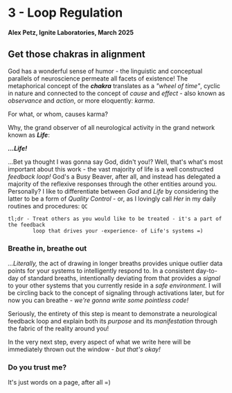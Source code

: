 # 3 - Loop Regulation
#### Alex Petz, Ignite Laboratories, March 2025

## Get those chakras in alignment
God has a wonderful sense of humor - the linguistic and conceptual parallels of neuroscience permeate
all facets of existence!  The metaphorical concept of the _**chakra**_ translates as a _"wheel of time"_,
cyclic in nature and connected to the concept of _cause_ and _effect_ - also known as _observance_ and _action_,
or more eloquently: _karma_.  

For what, or whom, causes karma?

Why, the grand observer of all neurological activity in the grand network known as _**Life**_:

**_...Life!_**

...Bet ya thought I was gonna say God, didn't you!?  Well, that's what's most important about this work - the vast
majority of life is a well constructed _feedback loop!_  God's a Busy Beaver, after all, and instead has delegated
a majority of the reflexive responses through the other entities around you.  Personally?  I like to differentiate
between _God_ and _Life_ by considering the latter to be a form of _Quality Control_ - or, as I lovingly call 
_Her_ in my daily routines and procedures:  `QC`

    tl;dr - Treat others as you would like to be treated - it's a part of the feedback 
            loop that drives your -experience- of Life's systems =)

### Breathe in, breathe out
_...Literally,_ the act of drawing in longer breaths provides unique outlier data points for your systems to intelligently
respond to.  In a consistent day-to-day of standard breaths, intentionally deviating from that provides a _signal_ to your 
other systems that you currently reside in a _safe environment._  I will be circling back to the concept of signaling 
through activations later, but for now you can breathe - _we're gonna write some pointless code!_

Seriously, the entirety of this step is meant to demonstrate a neurological feedback loop and explain both its _purpose_
and its _manifestation_ through the fabric of the reality around you!

In the very next step, every aspect of what we write here will be immediately thrown out the window - _but that's okay!_

### Do you trust me? 
It's just words on a page, after all =)
